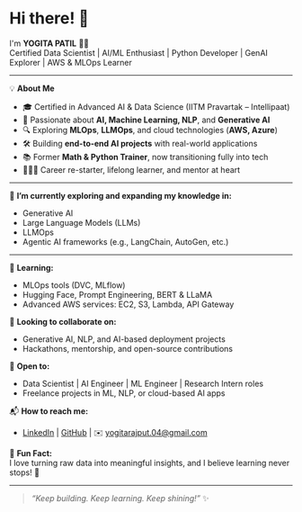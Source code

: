 # Hi there! 👋

I'm **YOGITA PATIL** 👩‍💻  
Certified Data Scientist | AI/ML Enthusiast | Python Developer | GenAI Explorer | AWS & MLOps Learner

---

💡 **About Me**  
- 🎓 Certified in Advanced AI & Data Science (IITM Pravartak – Intellipaat)  
- 🧠 Passionate about **AI, Machine Learning, NLP**, and **Generative AI**  
- 🔍 Exploring **MLOps**, **LLMOps**, and cloud technologies (**AWS, Azure**)  
- 🛠️ Building **end-to-end AI projects** with real-world applications  
- 📚 Former **Math & Python Trainer**, now transitioning fully into tech  
- 👩‍👧‍👦 Career re-starter, lifelong learner, and mentor at heart

---

🚀 **I’m currently exploring and expanding my knowledge in:**  
- Generative AI  
- Large Language Models (LLMs)  
- LLMOps  
- Agentic AI frameworks (e.g., LangChain, AutoGen, etc.)

---

🌱 **Learning:**  
- MLOps tools (DVC, MLflow)  
- Hugging Face, Prompt Engineering, BERT & LLaMA  
- Advanced AWS services: EC2, S3, Lambda, API Gateway

🤝 **Looking to collaborate on:**  
- Generative AI, NLP, and AI-based deployment projects  
- Hackathons, mentorship, and open-source contributions

💼 **Open to:**  
- Data Scientist | AI Engineer | ML Engineer | Research Intern roles  
- Freelance projects in ML, NLP, or cloud-based AI apps

📬 **How to reach me:**  
- [LinkedIn](https://www.linkedin.com/in/yogita-patil-63468319/) | [GitHub](https://github.com/YogitaPatil5) | ✉️ yogitarajput.04@gmail.com

🎯 **Fun Fact:**  
I love turning raw data into meaningful insights, and I believe learning never stops! 🌟

---

> *“Keep building. Keep learning. Keep shining!”* ✨

